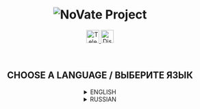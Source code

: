 <h1 align="center">
  <img src="https://i.imgur.com/iasKyQU.png" title="NoVate Project" alt="NoVate Project">
</h1>

<p align="center">
  <a href="https://t.me/novatesource" target="__blank">
    <img src="https://i.imgur.com/qbW4p8Y.png" width="30" height="30" title="Telegram" alt="Telegram">
  </a>
  <a href="https://discord.gg/dYqtDrm6Ju" target="__blank">
    <img src="https://i.imgur.com/TFvPWEX.png" width="30" height="30" title="Discord" alt="Discord">
  </a>
</p>

<br/>

<h2 align="center">
  CHOOSE A LANGUAGE / ВЫБЕРИТЕ ЯЗЫК
</h2>

<details>
  <summary align="center">ENGLISH</summary>

  <h2 align="center">
    NoVate Source Bot for Telegram
  </h2>

  <p align="center">
    <sup>Free open source bot for developers</sup>
  </p>

  ---

  ## :desktop_computer: DESCRIPTION

  Did you want to create your own bot for Telegram using the Aiogram library, but didn't know where to start?
  To your attention **NoVate Source Bot**. A bot written for Telegram on the open source Aiogram library. This code is perfect for those who do not know where to start and what you need to write your bot.

  ---

  ## :anchor: WORK PROGRESS

  Progress of the work done, which is updated as development progresses.
  Edits and updates in systems are possible!

  - [x] Registration (/start)
    - [x] Checking for subscriptions to certain channels
    - [x] Checking for a referral
  - [x] Referral system
    - [x] Statistics
  - [x] Help section
    - [x] Information about the bot
    - [x] Rules for using the bot
  - [ ] Donations
    - [ ] Statistics
  - [x] Technical support
    - [x] Sending a request
  - [x] Section for Administration
    - [x] Administration Management
      - [x] Addendum
      - [x] Removal
    - [ ] Adding channels for mandatory subscription

  ---

  ## :keyboard: TECHNICAL PART

  ### LIBRARIES

  - [Aiogram 3.1.1](https://pypi.org/project/aiogram/) is one of the popular libraries for creating a Telegram bot.
  - [SQLAlchemy 2.0.23](https://pypi.org/project/SQLAlchemy/) is a library for working with the SQL database.
  - [APScheduler 3.10.4](https://pypi.org/project/APScheduler/) is a library that allows you to schedule code execution (task scheduler).
  - [YooMoney 0.1.0](https://pypi.org/project/YooMoney/) - a library for online transfers to a YooMoney wallet (and not only).
  
  ---

  ## :star: QUICK START

  ### REQUIRED PROGRAMS
  <sup>Links under the sign (*) are optional.</sup>

  - [SQLiteStudio *](https://github.com/pawelsalawa/sqlitestudio/releases/download/3.4.4/SQLiteStudio-3.4.4-windows-x64-installer.exe)
  - [Git](https://git-scm.com/downloads)
  - [Visual Studio Code](https://code.visualstudio.com/Download)

  ### INSTALLATION
  <sup>Via Terminal or PowerShell</sup>

  ```
  git clone https://github.com/NoVate911/python-telegram-novate-source.git
  ```

  <br/>

  ```
  cd python-telegram-novate-source
  ```

  <br/>

  ```
  We write "install.bat" and wait for the end of the installation of all dependencies
  ```

  <br/>

  ```
  After installing the dependencies, go to "config.py " and we change the values that are there to our own
  ```

  <br/>
  
  ```
  After setting up, run the "start.bat" file and wait for the bot to start
  ```
  
</details>

<details>
  <summary align="center">RUSSIAN</summary>

  <h2 align="center">
    NoVate Source Bot для Telegram
  </h2>

  <p align="center">
    <sup>Бесплатный бот с открытым исходным кодом для разработчиков</sup>
  </p>

  ---

  ## :desktop_computer: ОПИСАНИЕ

  Хотели создать своего бота для Telegram, используя библиотеку Aiogram, но не знали с чего начать?
  Вашему вниманию **NoVate Source Bot**. Бот, написанный для Telegram на библиотеке Aiogram с открытым исходным кодом. Данный код отлично подойдёт для тех, кто не знает с чего начать и что нужно для написания своего бота.

  ---

  ## :anchor: ПРОГРЕСС РАБОТЫ

  Прогресс проделанной работы, которая обновляется по мере разработки.
  Возможны правки и обновления в системах!

  - [x] Регистрация (/start)
    - [x] Проверка на оформление подписки на определённые каналы
    - [x] Проверка на реферала
  - [x] Реферальная система
    - [x] Статистика
  - [x] Раздел помощи
    - [x] Информация о боте
    - [x] Правила пользования ботом
  - [ ] Пожертвования
    - [ ] Статистика
  - [x] Техническая поддержка
    - [x] Отправка запроса
  - [x] Раздел для Администрации
    - [x] Управление Администрацией
      - [x] Добавление
      - [x] Удаление
    - [ ] Добавление каналов для обязательной подписки

  ---

  ## :keyboard: ТЕХНИЧЕСКАЯ ЧАСТЬ

  ### БИБЛИОТЕКИ

  - [Aiogram 3.1.1](https://pypi.org/project/aiogram/) - одна из популярных библиотек для создания Telegram бота.
  - [SQLAlchemy 2.0.23](https://pypi.org/project/SQLAlchemy/) - библиотека для работы с базой данных SQL.
  - [APScheduler 3.10.4](https://pypi.org/project/APScheduler/) - библиотека, которая позволяет планировать выполнение кода (планировщик задач).
  - [YooMoney 0.1.0](https://pypi.org/project/YooMoney/) - библиотека для онлайн переводов на кошелёк YooMoney (и не только).

  ---

  ## :star: БЫСТРЫЙ СТАРТ

  ### НЕОБХОДИМЫЕ ПРОГРАММЫ
  <sup>Ссылки под знаком (*) не являются обязательными.</sup>

  - [SQLiteStudio *](https://github.com/pawelsalawa/sqlitestudio/releases/download/3.4.4/SQLiteStudio-3.4.4-windows-x64-installer.exe)
  - [Git](https://git-scm.com/downloads)
  - [Visual Studio Code](https://code.visualstudio.com/Download)

  ### УСТАНОВКА
  <sup>Через Terminal или PowerShell</sup>

  ```
  git clone https://github.com/NoVate911/python-telegram-novate-source.git
  ```

  <br/>

  ```
  cd python-telegram-novate-source
  ```

  <br/>

  ```
  Пишем "install.bat" и ждём окончания установки всех зависимостей
  ```

  <br/>

  ```
  После установки зависимостей, заходим в "config.py" и изменяем значения, которые там есть на свои
  ```

  <br/>

  ```
  После настройки запускаем файл "start.bat" и ждём запуска бота
  ```
    
</details>
